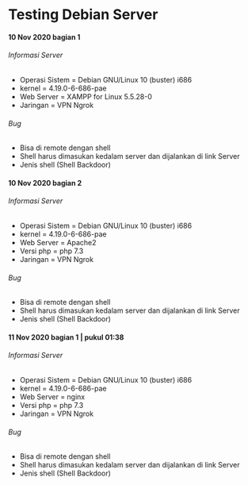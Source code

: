 # Testing Debian Server

#### 10 Nov 2020 bagian 1
###### Informasi Server
- Operasi Sistem = Debian GNU/Linux 10 (buster) i686
- kernel = 4.19.0-6-686-pae
- Web Server = XAMPP for Linux 5.5.28-0
- Jaringan = VPN Ngrok

###### Bug
- Bisa di remote dengan shell
- Shell harus dimasukan kedalam server dan dijalankan di link Server
- Jenis shell (Shell Backdoor)

#### 10 Nov 2020 bagian 2
###### Informasi Server
- Operasi Sistem = Debian GNU/Linux 10 (buster) i686
- kernel = 4.19.0-6-686-pae
- Web Server = Apache2
- Versi php = php 7.3
- Jaringan = VPN Ngrok

###### Bug
- Bisa di remote dengan shell
- Shell harus dimasukan kedalam server dan dijalankan di link Server
- Jenis shell (Shell Backdoor)


#### 11 Nov 2020 bagian 1 | pukul 01:38
###### Informasi Server
- Operasi Sistem = Debian GNU/Linux 10 (buster) i686
- kernel = 4.19.0-6-686-pae
- Web Server = nginx
- Versi php = php 7.3
- Jaringan = VPN Ngrok

###### Bug
- Bisa di remote dengan shell
- Shell harus dimasukan kedalam server dan dijalankan di link Server
- Jenis shell (Shell Backdoor)
